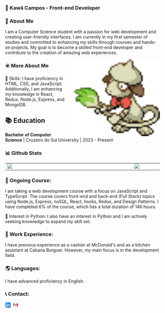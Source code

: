 ### 👋 Kawã Campos - Front-end Developer

### 📖 About Me
I am a Computer Science student with a passion for web development and creating user-friendly interfaces. I am currently in my first semester of studies and committed to enhancing my skills through courses and hands-on projects. My goal is to become a skilled front-end developer and contribute to the creation of amazing web experiences.
<br/>


 
  <img align="right" alt="GIF"  src="./images/smeargle.gif" width="300px">

### ☣️ More About Me

🚀 Skills: 
I have proficiency in HTML, CSS, and JavaScript. Additionally, I am enhancing my knowledge in React, Redux, Node.js, Express, and MongoDB.


## 📚 Education
**Bachelor of Computer Science** | Cruzeiro do Sul University | 2023 - Present
<br>

### 📊 Github Stats
<center>
  <table>
    <tr>
        <td><img width="400px" align="left" src="https://camo.githubusercontent.com/8d93a9bce39150cae9d2e01f7a1ddb58895e7c7398ae57cf557005afa612e93e/68747470733a2f2f6769746875622d726561646d652d73746174732e76657263656c2e6170702f6170692f746f702d6c616e67732f3f757365726e616d653d4b61776143616d706f7326686964653d68746d6c266c61796f75743d636f6d70616374267468656d653d6461726b" /></td>
        <td><img width="495px" align="left" src="https://github-readme-stats.vercel.app/api?username=KawaCampos&theme=dark&count_private=true"/></td>
    </tr>   
  </table>
</center>  

### 🌱 Ongoing Course:
I am taking a web development course with a focus on JavaScript and TypeScript. The course covers front-end and back-end (Full Stack) topics using Node.js, Express, noSQL, React, hooks, Redux, and Design Patterns. I have completed 6% of the course, which has a total duration of 146 hours.

🐍 Interest in Python:
I also have an interest in Python and I am actively seeking knowledge to expand my skill set.

### 💼 Work Experience: 
I have previous experience as a cashier at McDonald's and as a kitchen assistant at Cabana Burguer. However, my main focus is in the development field.
<br>

### 🌎 Languages:
I have advanced proficiency in English.
<br>

### 📞 Contact:
<a href="https://www.linkedin.com/in/kaw%C3%A3-campos-703495266/"><img src="images/linkedin (3).png" alt="linkedin" width="20px"></a>
<a href="mailto:kawacampos030@gmail.com"><img src="images/gmail (2).png" alt="gmail" width="20px"></a>



